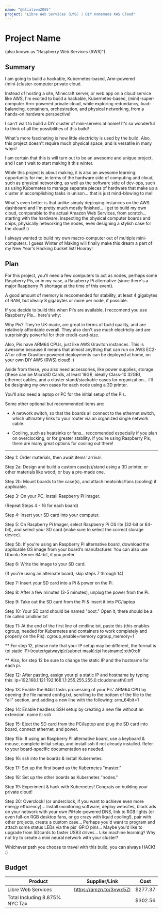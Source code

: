 ```yaml
---
name: "@alialiwa2005"
project: "Libre Web Services (LWS) | DIY Homemade AWS Cloud" 
---
```


# Project Name
(also known as "Raspberry Web Services (RWS)")

## Summary

I am going to build a hackable, Kubernetes-based, Arm-powered (mini-)cluster-computer private cloud. 

Instead of hosting a site, Minecraft server, or web app on a cloud service like AWS, 
I'm excited to build a hackable, Kubernetes-based, (mini)-super-computer Arm-powered private cloud, while exploring redundancy, load-balancing, containers, orchestration, and physical networking, from a hands-on hardware perspective!

I can't wait to build a DIY cluster of mini-servers at home! It's so wonderful to think of all the possibilities of this build!

What's more fascinating is how little electricity is used by the build. Also, this project doesn't require much physical space, 
and is versatile in many ways!

I am certain that this is will turn out to be an awesome and unique project, and I can't wait to start making it this winter.

While this project is about making, it is also an awesome learning opportunity for me, in terms of the hardware side of computing and cloud, such as physical networking, as well as the software side of dev-ops, 
such as using Kubernetes to manage separate pieces of hardware that make up a cluster in accomplishing tasks in unison... that is just mind-blowing to me!

What's even better is that unlike simply deploying instances on the AWS dashboard and I'm pretty much mostly finished... I get to build my own cloud, comparable to the actual Amazon Web Services, from scratch... starting with the hardware, inspecting the physical computer boards and chips, physically networking the nodes, even designing a stylish case for the cloud! :)

I always wanted to build my own macro-computer out of multiple mini-computers. I guess Winter of Making will finally make this dream a part of my New Year's Hacking bucket list! Hooray!

## Plan

For this project, you'll need a few computers to act as nodes, perhaps some Raspberry Pis, or in my case, a Raspberry Pi alternative (since there's a major Raspberry Pi shortage at the time of this event).

A good amount of memory is reccomended for stability, at least 4 gigabytes of RAM, but ideally 8 gigabytes or more per node, if possible.

If you decide to build this when Pi's are available, I reccomend you use Raspberry Pis... here's why:

Why Pis? They're UK-made, are great in terms of build quality, and are relatively affordable overall. 
They also don't use much electricity and are surprisingly powerful for their credit-card-size.

Also, Pis have ARM64 CPUs, just like AWS Graviton instances. This is awesome because it means that almost anything that can run on AWS EC2-A1 
or other Graviton-powered deployments can be deployed at home, on your own DIY AWS (RWS) cloud! :)

Aside from these, you also need accessories, like power supplies, storage (these can be MicroSD Cards, at least 16GB, ideally Class-10 32GB), ethernet cables, and a cluster stand/stackable cases for organization... I'll be designing my own cases for each node using a 3D printer.

You'll also need a laptop or PC for the initial setup of the Pis.

Some other optional but recommended items are:

- A network switch, so that the boards all connect to the ethernet switch, which ultimately links to your router via an organized 
single network cable.

- Cooling, such as heatsinks or fans... reccomended especially if you plan on overclocking, or for greater stability. If you're using Raspberry Pis, there are many great options for cooling out there!

---

Step 1: Order materials, then await items' arrival.

Step 2a: Design and build a custom case(s)/stand using a 3D printer, or other materials like wood, or buy a pre-made one.

Step 2b: Mount boards to the case(s), and attach heatsinks/fans (cooling) if applicable.

Step 3: On your PC, install Raspberry Pi imager.

(Repeat Steps 4 - 16 for each board)

Step 4: Insert your SD card into your computer.

Step 5: On Raspberry Pi Imager, select Raspberry Pi OS lite (32-bit or 64-bit), and select your SD card (make sure to select the correct storage device).

Step 5b: If you're using an Raspberry Pi alternative board, download the applicable OS image from your board's manufacturer. You can also use Ubuntu Server 64-bit, if you prefer.

Step 6: Write the image to your SD card.

(If you're using an alternate board, skip steps 7 through 14)

Step 7: Insert your SD card into a Pi & power on the Pi.

Step 8: After a few minutes (3-5 minutes), unplug the power from the Pi.

Step 9: Take out the SD card from the Pi & insert it into PC/laptop

Step 10: Your SD card should be named "boot." Open it, there should be a file called cmdline.txt

Step 11: At the end of the first line of cmdline.txt, paste this (this enables cgroup, needed for Kubernetes and containers to work 
completely and properly on the Pis): cgroup_enable=memory cgroup_memory=1

** For step 12, please note that your IP setup may be different, the format is (pi static IP):(router/gatwayip):(subnet mask):(pi hostname):eth0:off

** Also, for step 12 be sure to change the static IP and the hostname for each pi.

Step 12: After pasting, assign your pi a static IP and hostname by typing this: ip=192.168.1.121:192.168.1.1:255.255.255.0:cloudone:eth0:off

Step 13: Enable the 64bit tasks processing of your Pis' ARM64 CPU by opening the file named config.txt, scrolling to the bottom of the file to the "all" section, and adding a new line with the following: arm_64bit=1

Step 14: Enable headless SSH setup by creating a new file without an extension, name it: ssh

Step 15: Eject the SD card from the PC/laptop and plug the SD card into board, connect ethernet, and power.

Step 15b: If using an Raspberry Pi alternative board, use a keyboard & mouse, complete initial setup, and install ssh if not already installed. 
Refer to your board-specific documentation as needed.

Step 16: ssh into the boards & install Kubernetes.

Step 17: Set up the first board as the Kubernetes "master."

Step 18: Set up the other boards as Kubernetes "nodes."

Step 19: Experiment & hack with Kubernetes! Congrats on building your private cloud!

Step 20: Overclock! (or underclock, if you want to achieve even more energy efficiency)... 
Install monitoring software, deploy websites, block ads on your network with your own PiHole-powered DNS,
link to RGB lights (or even full-on RGB desktop fans, or go crazy with liquid cooling!), pair with other projects, create a custom case... 
Perhaps you'd want to program and attach some status LEDs via the pis' GPIO pins... Maybe you'd like to upgrade from SDcards to faster USB3 drives...
Like machine learning? Why not try to create a mini neural network with your cluster?

Whichever path you choose to travel with this build, you can always HACK! :)

## Budget

| Product                                 | Supplier/Link                         | Cost    |
| --------------------------------------- | ------------------------------------- | ------- |
| Libre Web Services                      | https://amzn.to/3vwx5ZI               | $277.37 |
| Total Including 8.875% NYC Tax          |                                       | $302.56 |
